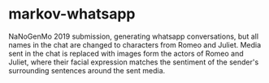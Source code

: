 # markov-whatsapp

NaNoGenMo 2019 submission, generating whatsapp conversations, but all names in the chat are changed to characters from Romeo and Juliet. Media sent in the chat is replaced with images form the actors of Romeo and Juliet, where their facial expression matches the sentiment of the sender's surrounding sentences around the sent media.
